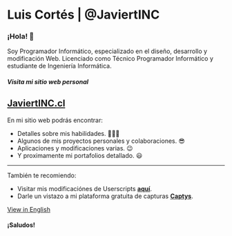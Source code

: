 # Luis Cortés | @JaviertINC
### ¡Hola! 👋

Soy Programador Informático, especializado en el diseño, desarrollo y modificación Web. Licenciado como Técnico Programador Informático y estudiante de Ingeniería Informática.

##### Visita mi sitio web personal
## **[JaviertINC.cl](https://javiertinc.cl)**
En mi sitio web podrás encontrar:
- Detalles sobre mis habilidades. 👨🏻‍💻
- Algunos de mis proyectos personales y colaboraciones. 😎
- Aplicaciones y modificaciones varias. 😉
- Y proximamente mi portafolios detallado. 😃

---
También te recomiendo:
- Visitar mis modificaciónes de Userscripts **[aquí](https://javiertinc.cl/userscripts)**.
- Darle un vistazo a mi plataforma gratuita de capturas **[Captys](https://javiertinc.cl/captys)**.

[View in English](README.md)

#### ¡Saludos!
